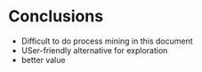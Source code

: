 # Conclusions

* Difficult to do process mining in this document
* USer-friendly alternative for exploration
* better value